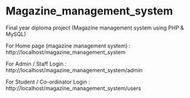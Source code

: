 # Magazine_management_system

Final year diploma project (Magazine management system using PHP & MySQL)

For Home page (magazine management system) :
http://localhost/magazine_management_system

For Admin / Staff Login :
http://localhost/magazine_management_system/admin

For Student / Co-ordinator Login :
http://localhost/magazine_management_system/users
